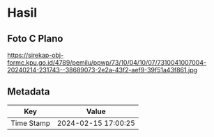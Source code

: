 # Hasil

## Foto C Plano

https://sirekap-obj-formc.kpu.go.id/4789/pemilu/ppwp/73/10/04/10/07/7310041007004-20240214-231743--38689073-2e2a-43f2-aef9-39f51a43f861.jpg


## Metadata

| Key        | Value               |
| ---------- | ------------------- |
| Time Stamp | 2024-02-15 17:00:25 |



